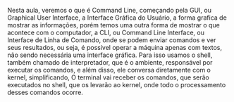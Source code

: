 Nesta aula, veremos o que é Command Line, começando pela GUI, ou Graphical User Interface, a Interface Gráfica do Usuário, a forma grafica de mostrar as informações, porém temos uma outra forma de mostrar o que acontece com o computador, a CLI, ou Command Line Interface, ou Interface de Linha de Comando, onde se podem enviar comandos e ver seus resultados, ou seja, é possível operar a máquina apenas com textos, não sendo necessária uma interface gráfica. Para isso usamos o shell, também chamado de interpretador, que é o ambiente, responsável por executar os comandos, e além disso, ele conversa diretamente com o kernel, simplificando, O terminal vai receber os comandos, que serão executados no shell, que os levarão ao kernel, onde todo o processamento desses comandos ocorre.

